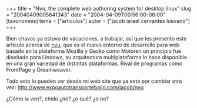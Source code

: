 +++
title = "Nvu, the complete web authoring system for desktop linux"
slug = "20040409005641343"
date = "2004-04-09T00:56:00-06:00"
[taxonomies]
tema = ["articulos"]
autor = ["jacob israel cervantes luevano"]
+++

Bien chavos ya estuvo de vacaciones, a trabajar, así que les presento
este artículo acerca de [nvu](http://www.nvu.com), que es el nuevo
entorno de desarrollo para web basado en la plataforma Mozilla y Gecko
como Motoren un principio fue diseñado para Lindows, su arquitectura
multiplataforma lo hace disponible en una gran variedad de distintas
plataformas. Rival de programas como FrontPage y Dreamweaver.

Todo esto lo pueden ver desde mi web site que ya esta por cambiar otra
vez: <http://www.expoautotransportebajio.com/jacob/nvu>

¿Cómo la ven?, chido ¿no? ¿o qué? ¿o no?

